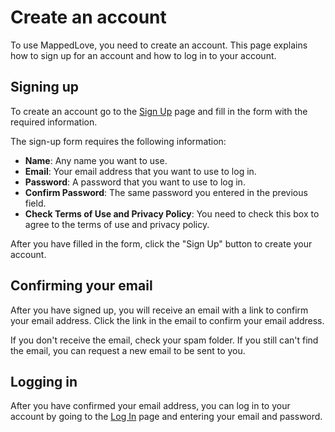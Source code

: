 # Create an account

To use MappedLove, you need to create an account. This page explains how to sign up for an account and how to log in to your account.

## Signing up

To create an account go to the [Sign Up](https://mappedlove.com/signup) page and fill in the form with the required information.

The sign-up form requires the following information:
- **Name**: Any name you want to use.
- **Email**: Your email address that you want to use to log in.
- **Password**: A password that you want to use to log in.
- **Confirm Password**: The same password you entered in the previous field.
- **Check Terms of Use and Privacy Policy**: You need to check this box to agree to the terms of use and privacy policy.

After you have filled in the form, click the "Sign Up" button to create your account.

## Confirming your email

After you have signed up, you will receive an email with a link to confirm your email address. Click the link in the email to confirm your email address.

If you don't receive the email, check your spam folder. If you still can't find the email, you can request a new email to be sent to you.

## Logging in

After you have confirmed your email address, you can log in to your account by going to the [Log In](https://mappedlove.com/login) page and entering your email and password.
